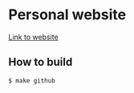 # Personal website

[Link to website](https://blog.coutinho.io/)

## How to build

```shell
$ make github
```
